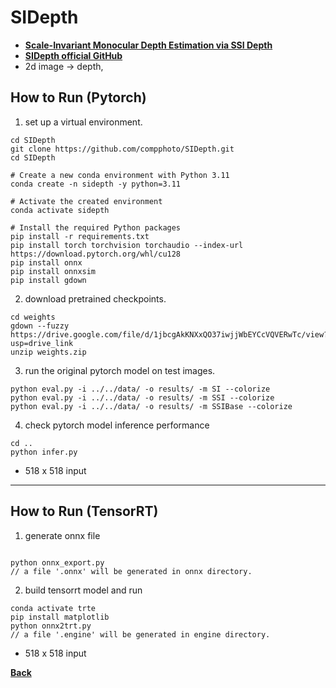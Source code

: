 # SIDepth
- **[Scale-Invariant Monocular Depth Estimation via SSI Depth](https://yaksoy.github.io/papers/SIG24-SI-Depth.pdf)**
- **[SIDepth official GitHub](https://github.com/compphoto/SIDepth)**
- 2d image -> depth, 

## How to Run (Pytorch)

1. set up a virtual environment.
```
cd SIDepth
git clone https://github.com/compphoto/SIDepth.git
cd SIDepth

# Create a new conda environment with Python 3.11
conda create -n sidepth -y python=3.11 

# Activate the created environment
conda activate sidepth

# Install the required Python packages
pip install -r requirements.txt
pip install torch torchvision torchaudio --index-url https://download.pytorch.org/whl/cu128
pip install onnx
pip install onnxsim
pip install gdown
```

2. download pretrained checkpoints.
```
cd weights
gdown --fuzzy https://drive.google.com/file/d/1jbcgAkKNXxQO37iwjjWbEYCcVQVERwTc/view?usp=drive_link 
unzip weights.zip
```

3. run the original pytorch model on test images.
```
python eval.py -i ../../data/ -o results/ -m SI --colorize
python eval.py -i ../../data/ -o results/ -m SSI --colorize
python eval.py -i ../../data/ -o results/ -m SSIBase --colorize
```

4. check pytorch model inference performance
```
cd ..
python infer.py
```
- 518 x 518 input

--------------------------------------------------------------------

## How to Run (TensorRT)

1. generate onnx file

```

python onnx_export.py
// a file '.onnx' will be generated in onnx directory.
```

2. build tensorrt model and run

```
conda activate trte
pip install matplotlib
python onnx2trt.py
// a file '.engine' will be generated in engine directory.
```
- 518 x 518 input


**[Back](../README.md)** 